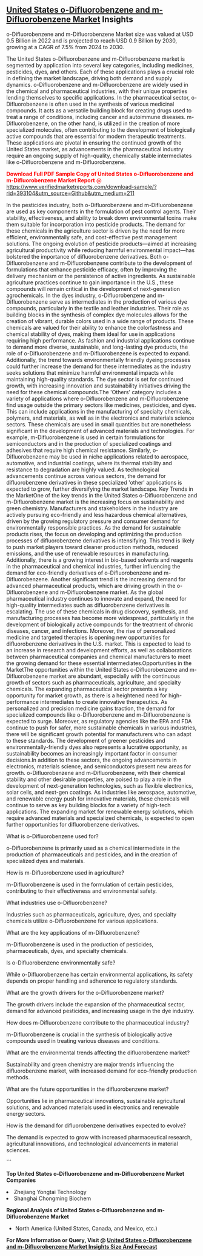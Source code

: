 <h2><a href="https://www.verifiedmarketreports.com/download-sample/?rid=393104&amp;utm_source=Github&amp;utm_medium=211" target="_blank">United States o-Difluorobenzene and m-Difluorobenzene Market</a> Insights</h2><p>o-Difluorobenzene and m-Difluorobenzene Market size was valued at USD 0.5 Billion in 2022 and is projected to reach USD 0.9 Billion by 2030, growing at a CAGR of 7.5% from 2024 to 2030.</p><p><p>The United States o-Difluorobenzene and m-Difluorobenzene market is segmented by application into several key categories, including medicines, pesticides, dyes, and others. Each of these applications plays a crucial role in defining the market landscape, driving both demand and supply dynamics. o-Difluorobenzene and m-Difluorobenzene are widely used in the chemical and pharmaceutical industries, with their unique properties lending themselves to specific applications. In the pharmaceutical sector, o-Difluorobenzene is often used in the synthesis of various medicinal compounds. It acts as a versatile building block for creating drugs used to treat a range of conditions, including cancer and autoimmune diseases. m-Difluorobenzene, on the other hand, is utilized in the creation of more specialized molecules, often contributing to the development of biologically active compounds that are essential for modern therapeutic treatments. These applications are pivotal in ensuring the continued growth of the United States market, as advancements in the pharmaceutical industry require an ongoing supply of high-quality, chemically stable intermediates like o-Difluorobenzene and m-Difluorobenzene. <p><span class=""><span style="color: #ff0000;"><strong>Download Full PDF Sample Copy of United States o-Difluorobenzene and m-Difluorobenzene Market Report</strong> @ </span><a href="https://www.verifiedmarketreports.com/download-sample/?rid=393104&amp;utm_source=Github&amp;utm_medium=211" target="_blank">https://www.verifiedmarketreports.com/download-sample/?rid=393104&amp;utm_source=Github&amp;utm_medium=211</a></span></p>In the pesticides industry, both o-Difluorobenzene and m-Difluorobenzene are used as key components in the formulation of pest control agents. Their stability, effectiveness, and ability to break down environmental toxins make them suitable for incorporation into pesticide products. The demand for these chemicals in the agriculture sector is driven by the need for more efficient, environmentally safe, and cost-effective pest management solutions. The ongoing evolution of pesticide products—aimed at increasing agricultural productivity while reducing harmful environmental impact—has bolstered the importance of difluorobenzene derivatives. Both o-Difluorobenzene and m-Difluorobenzene contribute to the development of formulations that enhance pesticide efficacy, often by improving the delivery mechanism or the persistence of active ingredients. As sustainable agriculture practices continue to gain importance in the U.S., these compounds will remain critical in the development of next-generation agrochemicals. In the dyes industry, o-Difluorobenzene and m-Difluorobenzene serve as intermediates in the production of various dye compounds, particularly in the textile and leather industries. Their role as building blocks in the synthesis of complex dye molecules allows for the creation of vibrant, durable colors used in a wide range of products. These chemicals are valued for their ability to enhance the colorfastness and chemical stability of dyes, making them ideal for use in applications requiring high performance. As fashion and industrial applications continue to demand more diverse, sustainable, and long-lasting dye products, the role of o-Difluorobenzene and m-Difluorobenzene is expected to expand. Additionally, the trend towards environmentally friendly dyeing processes could further increase the demand for these intermediates as the industry seeks solutions that minimize harmful environmental impacts while maintaining high-quality standards. The dye sector is set for continued growth, with increasing innovation and sustainability initiatives driving the need for these chemical compounds.The 'Others' category includes a variety of applications where o-Difluorobenzene and m-Difluorobenzene find usage outside the primary sectors like medicines, pesticides, and dyes. This can include applications in the manufacturing of specialty chemicals, polymers, and materials, as well as in the electronics and materials science sectors. These chemicals are used in small quantities but are nonetheless significant in the development of advanced materials and technologies. For example, m-Difluorobenzene is used in certain formulations for semiconductors and in the production of specialized coatings and adhesives that require high chemical resistance. Similarly, o-Difluorobenzene may be used in niche applications related to aerospace, automotive, and industrial coatings, where its thermal stability and resistance to degradation are highly valued. As technological advancements continue across various sectors, the demand for difluorobenzene derivatives in these specialized 'other' applications is expected to grow, further diversifying the market landscape. Key Trends in the MarketOne of the key trends in the United States o-Difluorobenzene and m-Difluorobenzene market is the increasing focus on sustainability and green chemistry. Manufacturers and stakeholders in the industry are actively pursuing eco-friendly and less hazardous chemical alternatives, driven by the growing regulatory pressure and consumer demand for environmentally responsible practices. As the demand for sustainable products rises, the focus on developing and optimizing the production processes of difluorobenzene derivatives is intensifying. This trend is likely to push market players toward cleaner production methods, reduced emissions, and the use of renewable resources in manufacturing. Additionally, there is a growing interest in bio-based solvents and reagents in the pharmaceutical and chemical industries, further influencing the demand for eco-friendly derivatives of o-Difluorobenzene and m-Difluorobenzene. Another significant trend is the increasing demand for advanced pharmaceutical products, which are driving growth in the o-Difluorobenzene and m-Difluorobenzene market. As the global pharmaceutical industry continues to innovate and expand, the need for high-quality intermediates such as difluorobenzene derivatives is escalating. The use of these chemicals in drug discovery, synthesis, and manufacturing processes has become more widespread, particularly in the development of biologically active compounds for the treatment of chronic diseases, cancer, and infections. Moreover, the rise of personalized medicine and targeted therapies is opening new opportunities for difluorobenzene derivatives in the U.S. market. This is expected to lead to an increase in research and development efforts, as well as collaborations between pharmaceutical companies and chemical manufacturers to meet the growing demand for these essential intermediates.Opportunities in the MarketThe opportunities within the United States o-Difluorobenzene and m-Difluorobenzene market are abundant, especially with the continuous growth of sectors such as pharmaceuticals, agriculture, and specialty chemicals. The expanding pharmaceutical sector presents a key opportunity for market growth, as there is a heightened need for high-performance intermediates to create innovative therapeutics. As personalized and precision medicine gains traction, the demand for specialized compounds like o-Difluorobenzene and m-Difluorobenzene is expected to surge. Moreover, as regulatory agencies like the EPA and FDA continue to push for safer, more sustainable chemicals in various industries, there will be significant growth potential for manufacturers who can adapt to these standards. The development of greener pesticides and environmentally-friendly dyes also represents a lucrative opportunity, as sustainability becomes an increasingly important factor in consumer decisions.In addition to these sectors, the ongoing advancements in electronics, materials science, and semiconductors present new areas for growth. o-Difluorobenzene and m-Difluorobenzene, with their chemical stability and other desirable properties, are poised to play a role in the development of next-generation technologies, such as flexible electronics, solar cells, and next-gen coatings. As industries like aerospace, automotive, and renewable energy push for innovative materials, these chemicals will continue to serve as key building blocks for a variety of high-tech applications. The expanding market for renewable energy solutions, which require advanced materials and specialized chemicals, is expected to open further opportunities for difluorobenzene derivatives. <p>What is o-Difluorobenzene used for?</p><p>o-Difluorobenzene is primarily used as a chemical intermediate in the production of pharmaceuticals and pesticides, and in the creation of specialized dyes and materials.</p><p>How is m-Difluorobenzene used in agriculture?</p><p>m-Difluorobenzene is used in the formulation of certain pesticides, contributing to their effectiveness and environmental safety.</p><p>What industries use o-Difluorobenzene?</p><p>Industries such as pharmaceuticals, agriculture, dyes, and specialty chemicals utilize o-Difluorobenzene for various applications.</p><p>What are the key applications of m-Difluorobenzene?</p><p>m-Difluorobenzene is used in the production of pesticides, pharmaceuticals, dyes, and specialty chemicals.</p><p>Is o-Difluorobenzene environmentally safe?</p><p>While o-Difluorobenzene has certain environmental applications, its safety depends on proper handling and adherence to regulatory standards.</p><p>What are the growth drivers for the o-Difluorobenzene market?</p><p>The growth drivers include the expansion of the pharmaceutical sector, demand for advanced pesticides, and increasing usage in the dye industry.</p><p>How does m-Difluorobenzene contribute to the pharmaceutical industry?</p><p>m-Difluorobenzene is crucial in the synthesis of biologically active compounds used in treating various diseases and conditions.</p><p>What are the environmental trends affecting the difluorobenzene market?</p><p>Sustainability and green chemistry are major trends influencing the difluorobenzene market, with increased demand for eco-friendly production methods.</p><p>What are the future opportunities in the difluorobenzene market?</p><p>Opportunities lie in pharmaceutical innovations, sustainable agricultural solutions, and advanced materials used in electronics and renewable energy sectors.</p><p>How is the demand for difluorobenzene derivatives expected to evolve?</p><p>The demand is expected to grow with increased pharmaceutical research, agricultural innovations, and technological advancements in material sciences.</p>```</p><p><strong>Top United States o-Difluorobenzene and m-Difluorobenzene Market Companies</strong></p><div data-test-id=""><p><li>Zhejiang Yongtai Technology</li><li> Shanghai Chongming Biochem</li></p><div><strong>Regional Analysis of&nbsp;United States o-Difluorobenzene and m-Difluorobenzene Market</strong></div><ul><li dir="ltr"><p dir="ltr">North America&nbsp;(United States, Canada, and Mexico, etc.)</p></li></ul><p><strong>For More Information or Query, Visit @&nbsp;</strong><strong><a href="https://www.verifiedmarketreports.com/product/o-difluorobenzene-and-m-difluorobenzene-market/?utm_source=Github&amp;utm_medium=211" target="_blank">United States o-Difluorobenzene and m-Difluorobenzene Market Insights Size And Forecast</a></strong></p></div>
